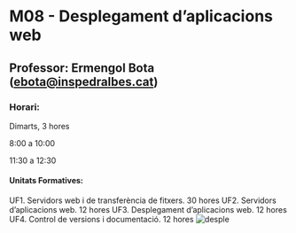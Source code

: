 # M08 - Desplegament d’aplicacions web
## Professor: Ermengol Bota (ebota@inspedralbes.cat)
### Horari:

Dimarts, 3 hores 

8:00 a 10:00

11:30 a 12:30

#### Unitats Formatives:
UF1. Servidors web i de transferència de fitxers. 30 hores
UF2. Servidors d’aplicacions web. 12 hores
UF3. Desplegament d’aplicacions web. 12 hores 
UF4. Control de versions i documentació. 12 hores
![desple](http://markdown.es/wp-content/uploads/2015/08/Diferencia-entre-Markdown-y-HTML.jpg
)
